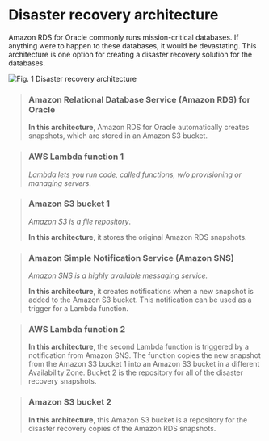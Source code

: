 # Disaster recovery architecture

Amazon RDS for Oracle commonly runs mission-critical databases. If anything were to happen to these databases, it would be devastating. This architecture is one option for creating a disaster recovery solution for the databases.

![Fig. 1 Disaster recovery architecture](../../../../../img/SAA-CO2/databases/rds/disaster-recovery-architecture/diag01.png)

> ### Amazon Relational Database Service (Amazon RDS) for Oracle
>
> **In this architecture**, Amazon RDS for Oracle automatically creates snapshots, which are stored in an Amazon S3 bucket.

> ### AWS Lambda function 1
>
> *Lambda lets you run code, called functions, w/o provisioning or managing servers*.

> ### Amazon S3 bucket 1
>
> *Amazon S3 is a file repository*.
>
> **In this architecture**, it stores the original Amazon RDS snapshots.

> ### Amazon Simple Notification Service (Amazon SNS)
>
> *Amazon SNS is a highly available messaging service.*
>
> **In this architecture**, it creates notifications when a new snapshot is added to the Amazon S3 bucket. This notification can be used as a trigger for a Lambda function.

> ### AWS Lambda function 2
>
> **In this architecture**, the second Lambda function is triggered by a notification from Amazon SNS. The function copies the new snapshot from the Amazon S3 bucket 1 into an Amazon S3 bucket in a different Availability Zone. Bucket 2 is the repository for all of the disaster recovery snapshots.

> ### Amazon S3 bucket 2
>
> **In this architecture**, this Amazon S3 bucket is a repository for the disaster recovery copies of the Amazon RDS snapshots.
